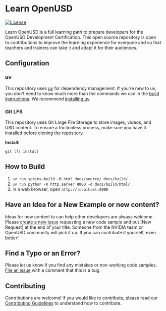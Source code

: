 # Learn OpenUSD
[![License](https://img.shields.io/badge/License-Apache%202.0-blue.svg)](https://opensource.org/licenses/Apache-2.0)

Learn OpenUSD is a full learning path to prepare developers for the OpenUSD Development Certification. This open source repository is open to contributions to improve the learning experience for everyone and so that teachers and trainers can take it and adapt it for their audiences.

## Configuration

### uv
This repository uses [uv](https://docs.astral.sh/uv/) for dependency management. If you're new to uv, you don't need to know much more than the commands we use in the [build instructions](#How-to-Build). We recommend [installing uv](https://docs.astral.sh/uv/getting-started/installation/).

### Git LFS
This repository uses Git Large File Storage to store images, videos, and USD content. To ensure a frictionless process, make sure you have it installed before cloning the repository.

**Install:**
```
git lfs install
```

## How to Build
1. `uv run sphinx-build -M html docs/source/ docs/build/`
1. `uv run python -m http.server 8000 -d docs/build/html/`
1. In a web browser, open `http://localhost:8000`

## Have an Idea for a New Example or new content?
Ideas for new content to can help other developers are always welcome. Please [create a new issue](https://github.com/NVIDIA-Omniverse/LearnOpenUSD/issues) requesting a new code sample and put [New Request] at the end of your title. Someone from the NVIDIA team or OpenUSD community will pick it up. If you can contribute it yourself, even better!

## Find a Typo or an Error?
Please let us know if you find any mistakes or non-working code samples. [File an issue](https://github.com/NVIDIA-Omniverse/LearnOpenUSD/issues) with a comment that this is a bug.

## Contributing
Contributions are welcome! If you would like to contribute, please read our [Contributing Guidelines](./CONTRIBUTING.md) to understand how to contribute.